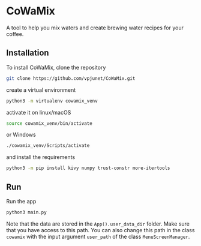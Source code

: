 # CoWaMix
A tool to help you mix waters and create brewing water recipes for your coffee.

## Installation
To install CoWaMix, clone the repository
```bash
git clone https://github.com/vpjunet/CoWaMix.git
```
create a virtual environment
```bash
python3 -m virtualenv cowamix_venv
```
activate it on linux/macOS
```bash
source cowamix_venv/bin/activate
```
or Windows
```bash
./cowamix_venv/Scripts/activate
```
and install the requirements
```bash
python3 -m pip install kivy numpy trust-constr more-itertools
```

## Run
Run the app
```bash
python3 main.py
``` 
Note that the data are stored in the `App().user_data_dir` folder.
Make sure that you have access to this path.
You can also change this path in the class `cowamix` with the input argument `user_path`
of the class `MenuScreenManager`.

